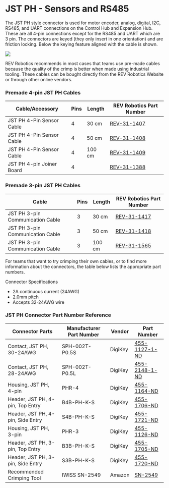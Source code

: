 # JST PH - Sensors and RS485

The JST PH style connector is used for motor encoder, analog, digital, I2C, RS485, and UART connections on the Control Hub and Expansion Hub. These are all 4-pin connections except for the RS485 and UART which are 3 pin. The connectors are keyed (they only insert in one orientation) and are friction locking. Below the keying feature aligned with the cable is shown.  &#x20;

![](https://2589213514-files.gitbook.io/\~/files/v0/b/gitbook-legacy-files/o/assets%2F-M4\_pJHI8HTuZFQTNfcy%2F-M8HJriazjdZjKdf\_z7-%2F-M8HKZX51KLMGOF9Lf6b%2Fimage.png?alt=media\&token=7e14c3fe-42a7-4787-83e8-a58665914296)

REV Robotics recommends in most cases that teams use pre-made cables because the quality of the crimp is better when made using industrial tooling.  These cables can be bought directly from the REV Robotics Website or through other online vendors.

### Premade 4-pin JST PH Cables

| Cable/Accessory           | Pins | Length | REV Robotics Part Number                                                     |
| ------------------------- | ---- | ------ | ---------------------------------------------------------------------------- |
| JST PH 4-Pin Sensor Cable | 4    | 30 cm  | [REV-31-1407](https://www.revrobotics.com/jst-ph-4-pin-sensor-cable-4-pack/) |
| JST PH 4-Pin Sensor Cable | 4    | 50 cm  | [REV-31-1408](https://www.revrobotics.com/jst-ph-4-pin-sensor-cable-4-pack/) |
| JST PH 4-Pin Sensor Cable | 4    | 100 cm | [REV-31-1409](https://www.revrobotics.com/jst-ph-4-pin-sensor-cable-4-pack/) |
| JST PH 4-pin Joiner Board | 4    |        | [REV-31-1388](https://www.revrobotics.com/rev-31-1388/)                      |

### Premade 3-pin JST PH Cables

| Cable                            | Pins | Length | REV Robotics Part Number                                                            |
| -------------------------------- | ---- | ------ | ----------------------------------------------------------------------------------- |
| JST PH 3-pin Communication Cable | 3    | 30 cm  | [REV-31-1417](https://www.revrobotics.com/jst-ph-3-pin-communication-cable-2-pack/) |
| JST PH 3-pin Communication Cable | 3    | 50 cm  | [REV-31-1418](https://www.revrobotics.com/jst-ph-3-pin-communication-cable-2-pack/) |
| JST PH 3-pin Communication Cable | 3    | 100 cm | [REV-31-1565](https://www.revrobotics.com/jst-ph-3-pin-communication-cable-2-pack/) |

For teams that want to try crimping their own cables, or to find more information about the connectors, the table below lists the appropriate part numbers.

Connector Specifications

* 2A continuous current (24AWG)
* 2.0mm pitch
* Accepts 32-24AWG wire

### JST PH Connector Part Number Reference

| Connector Parts                   | **Manufacturer Part Number** | Vendor  | **Part Number**                                                                                                                                             |
| --------------------------------- | ---------------------------- | ------- | ----------------------------------------------------------------------------------------------------------------------------------------------------------- |
| Contact, JST PH, 30-24AWG         | SPH-002T-P0.5S               | DigiKey | [455-1127-1-ND](https://www.digikey.com/product-detail/en/jst-sales-america-inc/SPH-002T-P0.5S/455-1127-1-ND/527358)                                        |
| Contact, JST PH, 28-24AWG         | SPH-002T-P0.5L               | DigiKey | [455-2148-1-ND](https://www.digikey.com/product-detail/en/jst-sales-america-inc/SPH-002T-P0.5L/455-2148-1-ND/1634657)                                       |
| Housing, JST PH, 4-pin            | PHR-4                        | DigiKey | [455-1164-ND](https://www.digikey.com/product-detail/en/jst-sales-america-inc/PHR-4/455-1164-ND/608606)                                                     |
| Header, JST PH, 4-pin, Top Entry  | B4B-PH-K-S                   | DigiKey | [455-1706-ND](https://www.digikey.com/product-detail/en/jst-sales-america-inc/B4B-PH-K-S\(LF\)\(SN\)/455-1706-ND/926613)                                    |
| Header, JST PH, 4-pin, Side Entry | S4B-PH-K-S                   | DigiKey | [455-1721-ND](https://www.digikey.com/product-detail/en/jst-sales-america-inc/S4B-PH-K-S\(LF\)\(SN\)/455-1721-ND/926628)                                    |
| Housing, JST PH, 3-pin            | PHR-3                        | DigiKey | [455-1126-ND](https://www.digikey.com/product-detail/en/jst-sales-america-inc/PHR-3/455-1126-ND/527357)                                                     |
| Header, JST PH, 3-pin, Top Entry  | B3B-PH-K-S                   | DigiKey | [455-1705-ND](https://www.digikey.com/product-detail/en/jst-sales-america-inc/B3B-PH-K-S\(LF\)\(SN\)/455-1705-ND/926612)                                    |
| Header, JST PH, 3-pin, Side Entry | S3B-PH-K-S                   | DigiKey | [455-1720-ND](https://www.digikey.com/product-detail/en/jst-sales-america-inc/S3B-PH-K-S\(LF\)\(SN\)/455-1720-ND/926627)                                    |
| Recommended Crimping Tool         | IWISS SN-2549                | Amazon  | [SN-2549](https://www.amazon.com/IWISS-Crimping-AWG28-18-Ratcheting-Connector/dp/B01N4L8QMW/ref=sr\_1\_2?ie=UTF8\&qid=1546882885\&sr=8-2\&keywords=sn-2549) |
